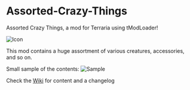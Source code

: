# Assorted-Crazy-Things
Assorted Crazy Things, a mod for Terraria using tModLoader!

![Icon](https://raw.githubusercontent.com/Werebearguy/AssortedCrazyThings/master/icon.png)

This mod contains a huge assortment of various creatures, accessories, and so on.

Small sample of the contents:
![Sample](https://i.imgur.com/dafNLLU.png)

Check the [Wiki](https://github.com/Werebearguy/AssortedCrazyThings/wiki) for content and a changelog
